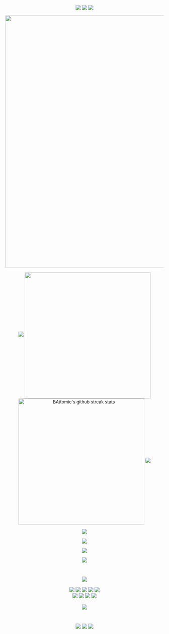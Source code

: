 <p align="center">
<img src="https://capsule-render.vercel.app/api?type=rect&color=timeGradient&height=2"> 
<img src="https://capsule-render.vercel.app/api?type=rect&color=timeGradient&height=2"> 
<img src="https://capsule-render.vercel.app/api?type=rect&color=timeGradient&height=2"> 
</p>

<p align="center">
<img align="center" width="800" src="https://github-profile-summary-cards.vercel.app/api/cards/profile-details?username=BAttomic&theme=github_dark&show_icons=true&bg_color=0111111"> </p>
<p align="center">
<img src="https://capsule-render.vercel.app/api?type=rect&color=timeGradient&height=2"> 
<img align="center" width="400" src="https://github-readme-stats.vercel.app/api?username=BAttomic&show_icons=true&theme=github_dark&&hide_border=true">
<img align="center" width="400" src="https://github-readme-streak-stats.herokuapp.com/?user=BAttomic&theme=github_dark&hide_border=true&date_format=M%20j%5B%2C%20Y%5D" alt="BAttomic's github streak stats">
<img src="https://capsule-render.vercel.app/api?type=rect&color=timeGradient&height=2"> </p>
<p align="center">
<img align="center" src="https://github-profile-trophy.vercel.app/?username=BAttomic&theme=onegithub_dark&no-frame=False&row=1&&margin-w=20&no-bg=true"> 
</p>

<p align="center">
<img src="https://capsule-render.vercel.app/api?type=rect&color=timeGradient&height=2"> </p>

<p align="center">
<img src="https://github-readme-stats.vercel.app/api/top-langs/?username=BAttomic&layout=normal&langs_count=7&theme=github_dark"></p>

<p align="center">
<img src="https://capsule-render.vercel.app/api?type=rect&color=timeGradient&height=2"> </p>

<br> <p align="center">
[<img src="https://discordapp.com/api/guilds/343392121241337856/widget.png?style=banner3">](https://discord.gg/nhhEpC89VY) <br> <br>
[<img src="https://img.shields.io/badge/GitHub-%23171515?logo=github&logoColor=white">](https://github.com/BAttomic) 
[<img src="https://img.shields.io/badge/Reddit-%23FF4300?logo=reddit&logoColor=white">](https://www.reddit.com/user/B_Attomic) 
[<img src="https://img.shields.io/badge/Discord-%237289d9?logo=discord&logoColor=white">](https://discordapp.com/users/498094956473483284)
[<img src="https://img.shields.io/badge/Steam-%2300adee?logo=steam&logoColor=white">](https://steamcommunity.com/id/B_Attomic/)
[<img src="https://img.shields.io/badge/Gmail-%23c71610?logo=gmail&logoColor=white">](mailto:bernardo.motta@ufv.br) <br>
[<img src="https://img.shields.io/badge/Instagram-%23bc2a8d?logo=instagram&logoColor=white">](https://www.instagram.com/b_attomic/) 
[<img src="https://img.shields.io/badge/Twitch-%236441a5?logo=twitch&logoColor=white">](https://www.twitch.tv/battomic) 
[<img src="https://img.shields.io/badge/Youtube-%23c4302b?logo=youtube&logoColor=white">](https://www.youtube.com/channel/UCqqP0lMuUcyJCJ1TGujOWHA) 
[<img src="https://img.shields.io/badge/Spotify-%231ed760?logo=spotify&logoColor=white">](https://open.spotify.com/user/8a69o7f9rxumuidcwoy0g5t3p) <br> <br>
<img src="https://komarev.com/ghpvc/?username=BAttomic&style=for-the-badge&color=1d62d0&label=Visitas+ao+perfil">
</p> <br>


<p align="center">
<img src="https://capsule-render.vercel.app/api?type=rect&color=timeGradient&height=2"> 
<img src="https://capsule-render.vercel.app/api?type=rect&color=timeGradient&height=2"> 
<img src="https://capsule-render.vercel.app/api?type=rect&color=timeGradient&height=2"> 
</p>

